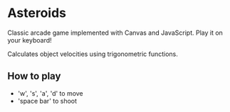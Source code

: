 # Asteroids

Classic arcade game implemented with Canvas and JavaScript. Play it on your keyboard!

Calculates object velocities using trigonometric functions.

## How to play
* 'w', 's', 'a', 'd' to move
* 'space bar' to shoot